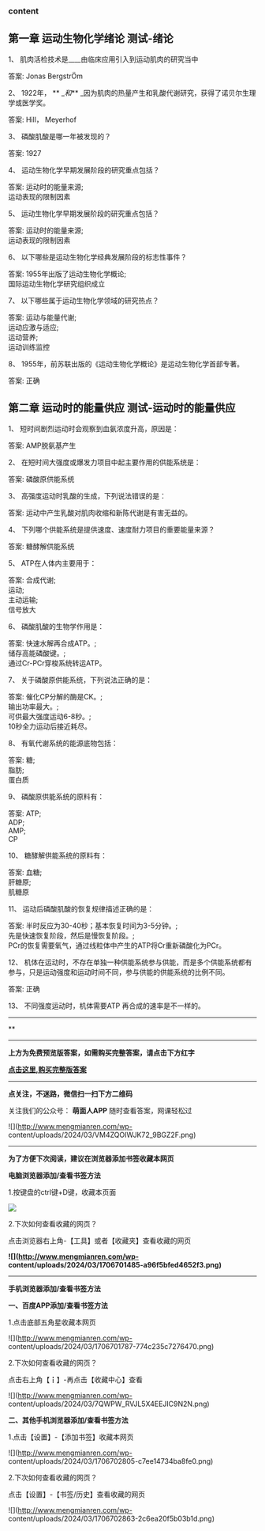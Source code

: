 ### content

## 第一章 运动生物化学绪论 测试-绪论

1、 肌肉活检技术是____由临床应用引入到运动肌肉的研究当中

答案: Jonas BergstrÖm  

2、 1922年， ** __和_** _因为肌肉的热量产生和乳酸代谢研究，获得了诺贝尔生理学或医学奖。

答案: Hill， Meyerhof  

3、 磷酸肌酸是哪一年被发现的？

答案: 1927

4、 运动生物化学早期发展阶段的研究重点包括？

答案: 运动时的能量来源;  
运动表现的限制因素

5、 运动生物化学早期发展阶段的研究重点包括？

答案: 运动时的能量来源;  
运动表现的限制因素

6、 以下哪些是运动生物化学经典发展阶段的标志性事件？

答案: 1955年出版了运动生物化学概论;  
国际运动生物化学研究组织成立

7、 以下哪些属于运动生物化学领域的研究热点？

答案: 运动与能量代谢;  
运动应激与适应;  
运动营养;  
运动训练监控

8、 1955年，前苏联出版的《运动生物化学概论》是运动生物化学首部专著。

答案: 正确

## 第二章 运动时的能量供应 测试-运动时的能量供应

1、 短时间剧烈运动时会观察到血氨浓度升高，原因是：

答案: AMP脱氨基产生

2、 在短时间大强度或爆发力项目中起主要作用的供能系统是：

答案: 磷酸原供能系统

3、 高强度运动时乳酸的生成，下列说法错误的是：

答案: 运动中产生乳酸对肌肉收缩和新陈代谢是有害无益的。

4、 下列哪个供能系统是提供速度、速度耐力项目的重要能量来源？

答案: 糖酵解供能系统

5、 ATP在人体内主要用于：

答案: 合成代谢;  
运动;  
主动运输;  
信号放大

6、 磷酸肌酸的生物学作用是：

答案: 快速水解再合成ATP。;  
储存高能磷酸键。;  
通过Cr-PCr穿梭系统转运ATP。

7、 关于磷酸原供能系统，下列说法正确的是：

答案: 催化CP分解的酶是CK。;  
输出功率最大。;  
可供最大强度运动6-8秒。;  
10秒全力运动后接近耗尽。

8、 有氧代谢系统的能源底物包括：

答案: 糖;  
脂肪;  
蛋白质

9、 磷酸原供能系统的原料有：

答案: ATP;  
ADP;  
AMP;  
CP

10、 糖酵解供能系统的原料有：

答案: 血糖;  
肝糖原;  
肌糖原

11、 运动后磷酸肌酸的恢复规律描述正确的是：

答案: 半时反应为30-40秒；基本恢复时间为3-5分钟。;  
先是快速恢复阶段，然后是慢恢复阶段。;  
PCr的恢复需要氧气，通过线粒体中产生的ATP将Cr重新磷酸化为PCr。

12、 机体在运动时，不存在单独一种供能系统参与供能，而是多个供能系统都有参与，只是运动强度和运动时间不同，参与供能的供能系统的比例不同。

答案: 正确

13、 不同强度运动时，机体需要ATP 再合成的速率是不一样的。

* * *

**

* * *

**上方为免费预览版答案，如需购买完整答案，请点击下方红字**

[**点击这里,购买完整版答案**](http://mooc.mengmianren.com/mooc/339051.html)

* * *

**点关注，不迷路，微信扫一扫下方二维码**

关注我们的公众号： **萌面人APP** 随时查看答案，网课轻松过

![](http://www.mengmianren.com/wp-
content/uploads/2024/03/VM4ZQOIWJK72_9BGZ2F.png)

* * *

**为了方便下次阅读，建议在浏览器添加书签收藏本网页**

**电脑浏览器添加/查看书签方法**

1.按键盘的ctrl键+D键，收藏本页面

![](http://www.mengmianren.com/wp-content/uploads/2024/03/AF9T_JKKHAJN.png)

2.下次如何查看收藏的网页？

点击浏览器右上角-【工具】或者【收藏夹】查看收藏的网页

**![](http://www.mengmianren.com/wp-
content/uploads/2024/03/1706701485-a96f5bfed4652f3.png)**

* * *

**手机浏览器添加/查看书签方法**

**一、百度APP添加/查看书签方法**

1.点击底部五角星收藏本网页

![](http://www.mengmianren.com/wp-
content/uploads/2024/03/1706701787-774c235c7276470.png)

2.下次如何查看收藏的网页？

点击右上角【┇】-再点击【收藏中心】查看

![](http://www.mengmianren.com/wp-
content/uploads/2024/03/7QWPW_RVJL5X4EEJIC9N2N.png)

**二、其他手机浏览器添加/查看书签方法**

1.点击【设置】-【添加书签】收藏本网页

![](http://www.mengmianren.com/wp-
content/uploads/2024/03/1706702805-c7ee14734ba8fe0.png)

2.下次如何查看收藏的网页？

点击【设置】-【书签/历史】查看收藏的网页

![](http://www.mengmianren.com/wp-
content/uploads/2024/03/1706702863-2c6ea20f5b03b1d.png)

